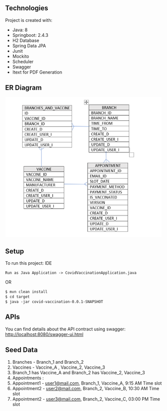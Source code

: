 ## Technologies
Project is created with:
* Java: 8
* Springboot: 2.4.3
* H2 Database
* Spring Data JPA
* Junit
* Mockito
* Scheduler
* Swagger
* Itext for PDF Generation

## ER Diagram
![Alt text](ERD.png?raw=true "Title")
	
## Setup
To run this project:
IDE

```
Run as Java Application -> CovidVaccinationApplication.java
```
OR

```
$ mvn clean install
$ cd target
$ java -jar covid-vaccination-0.0.1-SNAPSHOT
```


## APIs

You can find details about the API contract using swagger: [http://localhost:8080/swagger-ui.html](http://localhost:8080/swagger-ui.html)

## Seed Data
 1. Branches  - Branch_1 and Branch_2
 2. Vaccines  - Vaccine_A , Vaccine_2, Vaccine_3
 3. Branch_1 has Vaccine_A and Branch_2 has Vaccine_2, Vaccine_3
 3. Appointments : 
 4.  Appointment1 - user1@mail.com, Branch_1, Vaccine_A, 9:15 AM Time slot
 5.  Appointment2 - user2@mail.com, Branch_2, Vaccine_B, 10:30 AM Time slot
 6.  Appointment2 - user3@mail.com, Branch_2, Vaccine_C, 03:00 PM Time slot
 

 
 
